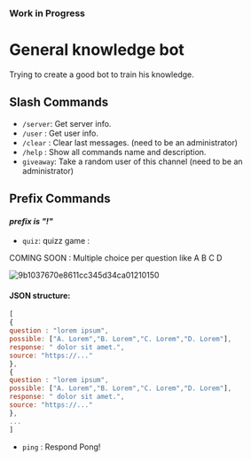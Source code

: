 ### Work in Progress

# General knowledge bot

Trying to create a good bot to train his knowledge.

## Slash Commands

- `/server`: Get server info.
- `/user` : Get user info.
- `/clear` : Clear last messages. (need to be an administrator)
- `/help` : Show all commands name and description.
- `giveaway`: Take a random user of this channel (need to be an administrator)

## Prefix Commands

#### _prefix is "!"_

- `quiz`: quizz game :

COMING SOON : Multiple choice per question like A B C D 

![9b1037670e8611cc345d34ca01210150](https://user-images.githubusercontent.com/82462804/160122864-f26b0058-563d-4f72-9479-0a31f3132337.png)

#### JSON structure:

```js
[
{
question : "lorem ipsum",
possible: ["A. Lorem","B. Lorem","C. Lorem","D. Lorem"],
response: " dolor sit amet.",
source: "https://..."
},
{
question : "lorem ipsum",
possible: ["A. Lorem","B. Lorem","C. Lorem","D. Lorem"],
response: " dolor sit amet.",
source: "https://..."
},
...
]
```


- `ping` : Respond Pong!
